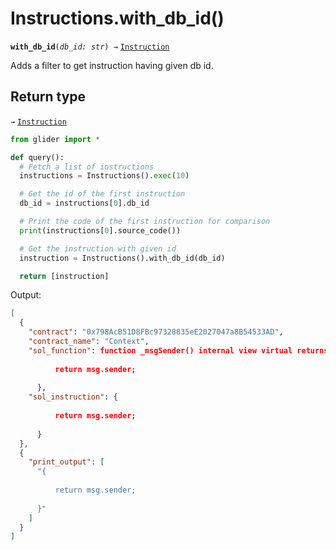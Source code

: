 # Instructions.with\_db\_id()

**`with_db_id`**`(`_`db_id: str`_`) →` [`Instruction`](./)

Adds a filter to get instruction having given db id.

## Return type

`→` [`Instruction`](./)

```python
from glider import *

def query():
  # Fetch a list of instructions
  instructions = Instructions().exec(10)

  # Get the id of the first instruction
  db_id = instructions[0].db_id

  # Print the code of the first instruction for comparison
  print(instructions[0].source_code())

  # Get the instruction with given id
  instruction = Instructions().with_db_id(db_id)

  return [instruction]
```

Output:

```json
[
  {
    "contract": "0x798AcB51D8FBc97328835eE2027047a8B54533AD",
    "contract_name": "Context",
    "sol_function": function _msgSender() internal view virtual returns (address) {
  
          return msg.sender;
  
      },
    "sol_instruction": {
  
          return msg.sender;
  
      }
  },
  {
    "print_output": [
      "{
  
          return msg.sender;
  
      }"
    ]
  }
]
```
